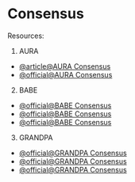 
# Consensus

Resources:
1. AURA
- [@article@AURA Consensus](https://openethereum.github.io/Aura.html)
- [@official@AURA Consensus](https://docs.substrate.io/learn/consensus/)

2. BABE
- [@official@BABE Consensus](https://docs.substrate.io/learn/consensus/)
- [@official@BABE Consensus](https://polkadot.network/blog/polkadot-consensus-part-3-babe/)
- [@official@BABE Consensus](https://spec.polkadot.network/sect-block-production)

3. GRANDPA

- [@official@GRANDPA Consensus](https://docs.substrate.io/learn/consensus/)
- [@official@GRANDPA Consensus](https://spec.polkadot.network/sect-finality)
- [@official@GRANDPA Consensus](https://wiki.polkadot.network/docs/learn-consensus#finality-gadget-grandpa)



